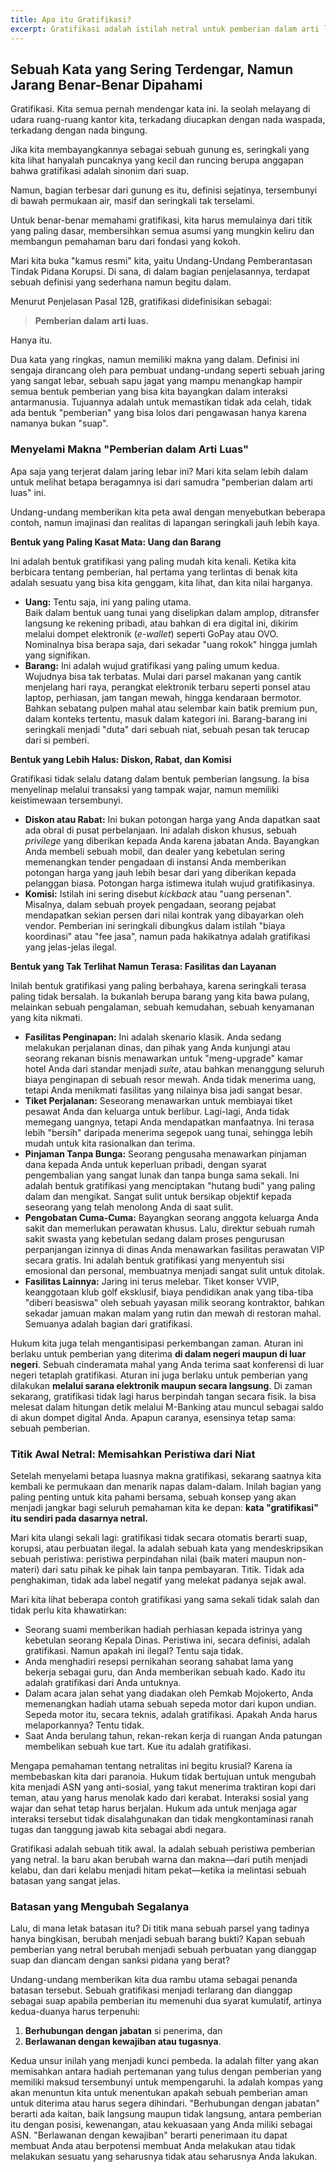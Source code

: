```yaml
---
title: Apa itu Gratifikasi?
excerpt: Gratifikasi adalah istilah netral untuk pemberian dalam arti luas, mencakup segala hal dari uang, barang, hingga fasilitas yang tak terlihat. Ia baru berubah menjadi risiko hukum yang serius saat pemberian tersebut menyentuh dua pilar utama tugas kita, berhubungan dengan jabatan dan berlawanan dengan kewajiban.
---
```


## Sebuah Kata yang Sering Terdengar, Namun Jarang Benar-Benar Dipahami

Gratifikasi. Kita semua pernah mendengar kata ini. Ia seolah melayang di udara ruang-ruang kantor kita, terkadang diucapkan dengan nada waspada, terkadang dengan nada bingung.

Jika kita membayangkannya sebagai sebuah gunung es, seringkali yang kita lihat hanyalah puncaknya yang kecil dan runcing berupa anggapan bahwa gratifikasi adalah sinonim dari suap. 

Namun, bagian terbesar dari gunung es itu, definisi sejatinya, tersembunyi di bawah permukaan air, masif dan seringkali tak terselami.

Untuk benar-benar memahami gratifikasi, kita harus memulainya dari titik yang paling dasar, membersihkan semua asumsi yang mungkin keliru dan membangun pemahaman baru dari fondasi yang kokoh.

Mari kita buka "kamus resmi" kita, yaitu Undang-Undang Pemberantasan Tindak Pidana Korupsi. Di sana, di dalam bagian penjelasannya, terdapat sebuah definisi yang sederhana namun begitu dalam.

Menurut Penjelasan Pasal 12B, gratifikasi didefinisikan sebagai:

> **Pemberian dalam arti luas.**

Hanya itu.

Dua kata yang ringkas, namun memiliki makna yang dalam. Definisi ini sengaja dirancang oleh para pembuat undang-undang seperti sebuah jaring yang sangat lebar, sebuah sapu jagat yang mampu menangkap hampir semua bentuk pemberian yang bisa kita bayangkan dalam interaksi antarmanusia. Tujuannya adalah untuk memastikan tidak ada celah, tidak ada bentuk "pemberian" yang bisa lolos dari pengawasan hanya karena namanya bukan "suap".

### Menyelami Makna "Pemberian dalam Arti Luas"

Apa saja yang terjerat dalam jaring lebar ini? Mari kita selam lebih dalam untuk melihat betapa beragamnya isi dari samudra "pemberian dalam arti luas" ini.

Undang-undang memberikan kita peta awal dengan menyebutkan beberapa contoh, namun imajinasi dan realitas di lapangan seringkali jauh lebih kaya.

**Bentuk yang Paling Kasat Mata: Uang dan Barang**

Ini adalah bentuk gratifikasi yang paling mudah kita kenali. Ketika kita berbicara tentang pemberian, hal pertama yang terlintas di benak kita adalah sesuatu yang bisa kita genggam, kita lihat, dan kita nilai harganya.

- **Uang:** Tentu saja, ini yang paling utama. <br/>Baik dalam bentuk uang tunai yang diselipkan dalam amplop, ditransfer langsung ke rekening pribadi, atau bahkan di era digital ini, dikirim melalui dompet elektronik (_e-wallet_) seperti GoPay atau OVO. Nominalnya bisa berapa saja, dari sekadar "uang rokok" hingga jumlah yang signifikan.
- **Barang:** Ini adalah wujud gratifikasi yang paling umum kedua. <br/> Wujudnya bisa tak terbatas. Mulai dari parsel makanan yang cantik menjelang hari raya, perangkat elektronik terbaru seperti ponsel atau laptop, perhiasan, jam tangan mewah, hingga kendaraan bermotor. Bahkan sebatang pulpen mahal atau selembar kain batik premium pun, dalam konteks tertentu, masuk dalam kategori ini. Barang-barang ini seringkali menjadi "duta" dari sebuah niat, sebuah pesan tak terucap dari si pemberi.

**Bentuk yang Lebih Halus: Diskon, Rabat, dan Komisi**

Gratifikasi tidak selalu datang dalam bentuk pemberian langsung. Ia bisa menyelinap melalui transaksi yang tampak wajar, namun memiliki keistimewaan tersembunyi.

- **Diskon atau Rabat:** Ini bukan potongan harga yang Anda dapatkan saat ada obral di pusat perbelanjaan. Ini adalah diskon khusus, sebuah _privilege_ yang diberikan kepada Anda karena jabatan Anda. Bayangkan Anda membeli sebuah mobil, dan dealer yang kebetulan sering memenangkan tender pengadaan di instansi Anda memberikan potongan harga yang jauh lebih besar dari yang diberikan kepada pelanggan biasa. Potongan harga istimewa itulah wujud gratifikasinya.
- **Komisi:** Istilah ini sering disebut _kickback_ atau "uang persenan". Misalnya, dalam sebuah proyek pengadaan, seorang pejabat mendapatkan sekian persen dari nilai kontrak yang dibayarkan oleh vendor. Pemberian ini seringkali dibungkus dalam istilah "biaya koordinasi" atau "fee jasa", namun pada hakikatnya adalah gratifikasi yang jelas-jelas ilegal.

**Bentuk yang Tak Terlihat Namun Terasa: Fasilitas dan Layanan**

Inilah bentuk gratifikasi yang paling berbahaya, karena seringkali terasa paling tidak bersalah. Ia bukanlah berupa barang yang kita bawa pulang, melainkan sebuah pengalaman, sebuah kemudahan, sebuah kenyamanan yang kita nikmati.

- **Fasilitas Penginapan:** Ini adalah skenario klasik. Anda sedang melakukan perjalanan dinas, dan pihak yang Anda kunjungi atau seorang rekanan bisnis menawarkan untuk "meng-upgrade" kamar hotel Anda dari standar menjadi _suite_, atau bahkan menanggung seluruh biaya penginapan di sebuah resor mewah. Anda tidak menerima uang, tetapi Anda menikmati fasilitas yang nilainya bisa jadi sangat besar.
- **Tiket Perjalanan:** Seseorang menawarkan untuk membiayai tiket pesawat Anda dan keluarga untuk berlibur. Lagi-lagi, Anda tidak memegang uangnya, tetapi Anda mendapatkan manfaatnya. Ini terasa lebih "bersih" daripada menerima segepok uang tunai, sehingga lebih mudah untuk kita rasionalkan dan terima.
- **Pinjaman Tanpa Bunga:** Seorang pengusaha menawarkan pinjaman dana kepada Anda untuk keperluan pribadi, dengan syarat pengembalian yang sangat lunak dan tanpa bunga sama sekali. Ini adalah bentuk gratifikasi yang menciptakan "hutang budi" yang paling dalam dan mengikat. Sangat sulit untuk bersikap objektif kepada seseorang yang telah menolong Anda di saat sulit.
- **Pengobatan Cuma-Cuma:** Bayangkan seorang anggota keluarga Anda sakit dan memerlukan perawatan khusus. Lalu, direktur sebuah rumah sakit swasta yang kebetulan sedang dalam proses pengurusan perpanjangan izinnya di dinas Anda menawarkan fasilitas perawatan VIP secara gratis. Ini adalah bentuk gratifikasi yang menyentuh sisi emosional dan personal, membuatnya menjadi sangat sulit untuk ditolak.
- **Fasilitas Lainnya:** Jaring ini terus melebar. Tiket konser VVIP, keanggotaan klub golf eksklusif, biaya pendidikan anak yang tiba-tiba "diberi beasiswa" oleh sebuah yayasan milik seorang kontraktor, bahkan sekadar jamuan makan malam yang rutin dan mewah di restoran mahal. Semuanya adalah bagian dari gratifikasi.

Hukum kita juga telah mengantisipasi perkembangan zaman. Aturan ini berlaku untuk pemberian yang diterima **di dalam negeri maupun di luar negeri**. Sebuah cinderamata mahal yang Anda terima saat konferensi di luar negeri tetaplah gratifikasi. Aturan ini juga berlaku untuk pemberian yang dilakukan **melalui sarana elektronik maupun secara langsung**. Di zaman sekarang, gratifikasi tidak lagi harus berpindah tangan secara fisik. Ia bisa melesat dalam hitungan detik melalui M-Banking atau muncul sebagai saldo di akun dompet digital Anda. Apapun caranya, esensinya tetap sama: sebuah pemberian.

### Titik Awal Netral: Memisahkan Peristiwa dari Niat

Setelah menyelami betapa luasnya makna gratifikasi, sekarang saatnya kita kembali ke permukaan dan menarik napas dalam-dalam. Inilah bagian yang paling penting untuk kita pahami bersama, sebuah konsep yang akan menjadi jangkar bagi seluruh pemahaman kita ke depan: **kata "gratifikasi" itu sendiri pada dasarnya netral.**

Mari kita ulangi sekali lagi: gratifikasi tidak secara otomatis berarti suap, korupsi, atau perbuatan ilegal. Ia adalah sebuah kata yang mendeskripsikan sebuah peristiwa: peristiwa perpindahan nilai (baik materi maupun non-materi) dari satu pihak ke pihak lain tanpa pembayaran. Titik. Tidak ada penghakiman, tidak ada label negatif yang melekat padanya sejak awal.

Mari kita lihat beberapa contoh gratifikasi yang sama sekali tidak salah dan tidak perlu kita khawatirkan:

- Seorang suami memberikan hadiah perhiasan kepada istrinya yang kebetulan seorang Kepala Dinas. Peristiwa ini, secara definisi, adalah gratifikasi. Namun apakah ini ilegal? Tentu saja tidak.
- Anda menghadiri resepsi pernikahan seorang sahabat lama yang bekerja sebagai guru, dan Anda memberikan sebuah kado. Kado itu adalah gratifikasi dari Anda untuknya.
- Dalam acara jalan sehat yang diadakan oleh Pemkab Mojokerto, Anda memenangkan hadiah utama sebuah sepeda motor dari kupon undian. Sepeda motor itu, secara teknis, adalah gratifikasi. Apakah Anda harus melaporkannya? Tentu tidak.
- Saat Anda berulang tahun, rekan-rekan kerja di ruangan Anda patungan membelikan sebuah kue tart. Kue itu adalah gratifikasi.

Mengapa pemahaman tentang netralitas ini begitu krusial? Karena ia membebaskan kita dari paranoia. Hukum tidak bertujuan untuk mengubah kita menjadi ASN yang anti-sosial, yang takut menerima traktiran kopi dari teman, atau yang harus menolak kado dari kerabat. Interaksi sosial yang wajar dan sehat tetap harus berjalan. Hukum ada untuk menjaga agar interaksi tersebut tidak disalahgunakan dan tidak mengkontaminasi ranah tugas dan tanggung jawab kita sebagai abdi negara.

Gratifikasi adalah sebuah titik awal. Ia adalah sebuah peristiwa pemberian yang netral. Ia baru akan berubah warna dan makna—dari putih menjadi kelabu, dan dari kelabu menjadi hitam pekat—ketika ia melintasi sebuah batasan yang sangat jelas.

### Batasan yang Mengubah Segalanya

Lalu, di mana letak batasan itu? Di titik mana sebuah parsel yang tadinya hanya bingkisan, berubah menjadi sebuah barang bukti? Kapan sebuah pemberian yang netral berubah menjadi sebuah perbuatan yang dianggap suap dan diancam dengan sanksi pidana yang berat?

Undang-undang memberikan kita dua rambu utama sebagai penanda batasan tersebut. Sebuah gratifikasi menjadi terlarang dan dianggap sebagai suap apabila pemberian itu memenuhi dua syarat kumulatif, artinya kedua-duanya harus terpenuhi:

1.  **Berhubungan dengan jabatan** si penerima, dan
2.  **Berlawanan dengan kewajiban atau tugasnya**.

Kedua unsur inilah yang menjadi kunci pembeda. Ia adalah filter yang akan memisahkan antara hadiah pertemanan yang tulus dengan pemberian yang memiliki maksud tersembunyi untuk mempengaruhi. Ia adalah kompas yang akan menuntun kita untuk menentukan apakah sebuah pemberian aman untuk diterima atau harus segera dihindari. "Berhubungan dengan jabatan" berarti ada kaitan, baik langsung maupun tidak langsung, antara pemberian itu dengan posisi, kewenangan, atau kekuasaan yang Anda miliki sebagai ASN. "Berlawanan dengan kewajiban" berarti penerimaan itu dapat membuat Anda atau berpotensi membuat Anda melakukan atau tidak melakukan sesuatu yang seharusnya tidak atau seharusnya Anda lakukan.
